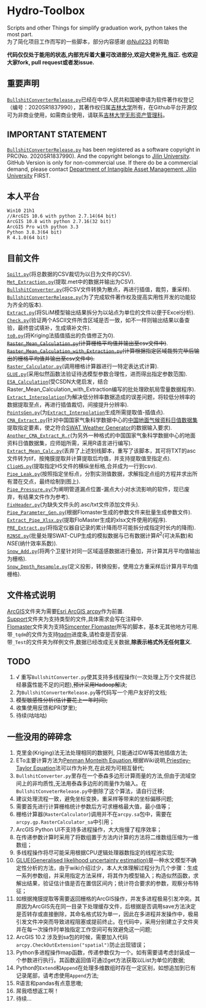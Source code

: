 # Hydro-Toolbox

[^_^]: # (For the girl who I miss.)
[^_^]: # (The wheel of time starts moving again. Nothing is predictable.)
[^_^]: # (The past has taught me lessons. Hope it will never happen again.)
[^_^]: # (Whatever the ending is, this memory deserved to be cherished.)
[^_^]: # (All best wishes to you, HZC.)

Scripts and other Things for simplify graduation work, python takes the most part.  
为了简化项目工作而写的一些脚本，部分内容感谢 [@Null233](https://github.com/Null233) 的帮助  

**代码仅仅处于能用的状态,内部充斥着大量可改进部分,欢迎大佬补充,指正. 也欢迎大家fork, pull request或者发issue.**

## 重要声明
[`BullshitConverterRelease.py`](ArcGIS/BullshitConverterRelease.py)已经在中华人民共和国被申请为软件著作权登记（编号：2020SR1837990），其著作权归属[吉林大学](https://jlu.edu.cn)所有，在Github平台开源仅可为非商业使用，如需商业使用，请联系[吉林大学无形资产管理科](http://zchq.jlu.edu.cn/)。

## IMPORTANT STATEMENT

[`BullshitConverterRelease.py`](ArcGIS/BullshitConverterRelease.py) has been registered as a software copyright in PRC(No. 2020SR1837990). And the copyright belongs to [Jilin University](https://jlu.edu.cn). GitHub Version is only for non-commercial use. If there do be a commercial demand, please contact [Department of Intangible Asset Management, Jilin University](http://zchq.jlu.edu.cn/) FIRST.

## 本人平台
```
Win10 21h1
//ArcGIS 10.6 with python 2.7.14(64 bit)
ArcGIS 10.8 with python 2.7.16(32 bit)
ArcGIS Pro with python 3.3
Python 3.8.3(64 bit)
R 4.1.0(64 bit)
```
## 目前文件
[`Spilt.py`](Support/Split.py)(将总数据的CSV裁切为以日为文件的CSV).   
[`Met_Extraction.py`](Support/Met_Extraction.py)(提取.met中的数据并输出为CSV).  
[`BullshitConverter.py`](ArcGIS/BullshitConverter.py/)(将CSV文件转换为散点，再进行插值，裁剪，重采样).  
[`BullshitConverterRelease.py`](ArcGIS/BullshitConverterRelease.py)(为了完成软件著作权及提高实用性开发的功能较为齐全的版本).   
[`Extract.py`](Support/Extract.py)(将SLiM模型输出结果拆分为以站点为单位的文件以便于Excel分析).  
[`Check.py`](Support/Check.py)(验证两个ASCII文件所含区域是否一致，如不一样则输出结果以备查验，最终尝试填补，生成填补文件).   
[`to0.py`](Support/to0.py)(将Kriging法插值插出的负值修正为0).      
~~[`Raster_Mean_Calculation.py`](ArcGIS/Raster_Mean_Calculation.py)(计算栅格平均值并输出至csv文件中)~~.  
~~[`Raster_Mean_Calculation_with_Extraction.py`](ArcGIS/Raster_Mean_Calculation_with_Extraction.py)(计算根据指定区域裁剪完毕后输出的栅格平均值并输出至csv文件中).~~    
[`Raster_Calculator.py`](ArcGIS/Raster_Calculator.py)(调用栅格计算器进行一特定表达式计算).       
[`GLUE.py`](Support/GLUE.py)(采用似然函数法验证待选模型参数合理性，进而得出指定参数范围).  
[`ESA_Calculation`](ArcGIS/ESA_Calculation.py)(受CSDN大佬启发，结合Raster_Mean_Calculation_with_Extraction编写的批处理欧航局雪量数据程序).  
[`Extract_Interpolation`](ArcGIS/Extract_Interpolation.py)(为解决低分辨率数据造成的误差问题，将较低分辨率的数据提取至点，再进行插值裁切，间接提升分辨率).  
[`PointsGen.py`](ArcGIS/PointsGen.py)(为[`Extract_Interpolation`](ArcGIS/Extract_Interpolation.py)生成所需提取值-插值点).  
[`CMA_Extract.py`](Support/CMA_Exract.py)(针对中国国家气象科学数据中心的[中国地面气候资料日值数据集](http://data.cma.cn/data/cdcdetail/dataCode/SURF_CLI_CHN_MUL_DAY.html)提取指定要素，使之符合[SWAT Weather Generator](https://www.researchgate.net/publication/294535100_SWAT_Weather_Database)的数据输入要求).  
[`Another_CMA_Extract_R.r`](Support/Another_CMA_Extract_R.r)(为另外一种格式的中国国家气象科学数据中心的地面资料日值数据集，应师姐所需，采用R语言进行编写).   
[`Extract_Mean_Calc.py`](ArcGIS/Extract_Mean_Calc.py)(丢弃了上述划线脚本，重写了该脚本，其可将TXT的asc文件转为tif，按掩膜提取并计算提取后均值，并支持提取值至指定点).  
[`ClipH5.py`](Support/ClipH5.py)(提取指定H5文件的横纵坐标格,合并成为一行到csv).  
[`Pipe_Leak.py`](Support/Pipe_Leak.py)(按照指定坐标点，分割实测值数据，求解指定点组的方程并求出所有潜在交点，最终绘制到图上).  
[`Pipe_Pressure.py`](Support/Pipe_Pressure.py)(为阐明管道漏点位置-漏点大小对水流影响的软件，现已废弃，有结果文件作为参考).  
[`FixHeader.py`](Support/FixHeader.py)(为缺失文件头的.asc/txt文件添加文件头). 
[`Pipe_Parameter_Gen.py`](Flomaster/Pipe_Parameter_Gen.py)(根据Flomaster生成的参数文件来批量生成参数文件).   
[`Extract_Pipe_Xlsx.py`](Flomaster/Extract_Pipe_Xlsx.py)(提取FloMaster生成的xlsx文件使用的程序).  
[`PRE_Extract.py`](Support/PRE_Extract.py)(将指定仪器自记录的累计降雨尽可能拆分成指定时长内的降雨).  
[`R2NSE.py`](Support/R2NSE.py)(批量处理SWAT-CUP生成的模拟数据与已有数据计算$R^2$(可决系数)和$NSE$(纳什效率系数)).  
[`Snow_Add.py`](ArcGIS/Snow_Add.py)(将两个卫星针对同一区域遥感数据进行叠加，并计算其月平均值输出为栅格).  
[`Snow_Depth_Resample.py`](ArcGIS/Snow_Depth_Resample.py)(定义投影，转换投影，使用立方重采样后计算月平均值栅格).  

## 文件格式说明
[ArcGIS](ArcGIS/)文件夹为需要[Esri ArcGIS arcpy](https://www.esri.com/arcgis-blog/products/arcgis-desktop/uncategorized/whats-new-in-arcmap-10-6/)作为前置.  
[Support](Support/)文件夹为支持类型的文件,具体需求会写在注释中.  
[Flomaster](Flomaster/)文件夹为支持[Simcenter Flomaster](https://www.plm.automation.siemens.com/global/en/products/simcenter/flomaster.html)所写的脚本，基本无其他地方可用.  
带`_tqdm`的文件为支持[tqdm](https://github.com/tqdm/tqdm)进度条,请检查是否安装.  
带`_Test`的文件夹为样例文件,数据已经改成无关数据,**除表示格式外无任何意义**.  

## TODO
1. √ 重写`BullshitConverter.py`使其支持多线程操作(一次处理上万个文件就已经暴露性能不足的问题),~~预计采用Hadoop解决~~;
2. 为`BullshitConverterRelease.py`等代码写一个用户友好的文档;
3. ~~模型敏感性分析(估计要花上一年时间);~~
4. 收集使用反馈和PR(梦里);
5. 待续(咕咕咕)

##  一些没用的碎碎念
1.  克里金(Kriging)法无法处理相同的数据列, 只能通过IDW等其他插值方法;  
2.  ETo主要计算方法为[Penman Monteith Equation](https://en.wikipedia.org/wiki/Penman%E2%80%93Monteith_equation),根据Wiki说明,[Priestley-Taylor Equation](https://en.wikipedia.org/wiki/Penman%E2%80%93Monteith_equation)法可以作为补充,在此视为可相互替代;  
3.  `BullshitConverter.py`里存在一个泰森多边形计算雨量的方法,但由于流域空间上的非均质性,无法用泰森多边形的雨量作为输入。在`BullshitConveterRelease.py`中删除了这个算法，请自行迁移;  
4.  建议处理流程一致，避免坐标变换，重采样等带来的坐标偏移问题;
5.  需要首先进行计算栅格统计参数后方可求栅格最大值，最小值等；
6.  栅格计算器(`RasterCalculator`)调用并不在`arcpy.sa`包中，需要在`arcpy.gp.RasterCalculator_sa`中引用；
7.  ArcGIS Python UI不支持多进程操作，大大拖慢了程序效率；
8.  在传递参数计算时采用了将数组置于方法内计算的方法将二维数组压缩为一维数组；
9.  多线程操作将尽可能采用根据CPU逻辑处理器数指定的线程池实现;
10. [GLUE(Generalised likelihood uncertainty estimation)](https://en.wikipedia.org/wiki/Generalised_likelihood_uncertainty_estimation)是一种水文模型不确定性分析的方法，由于wiki介绍过少，本人大体理解过程分为几个步骤：生成一系列参数组，并采用指定方法采样，将其作为模型输入；构造似然函数，求解出结果，验证估计值是否在置信区间内；统计符合要求的参数，观察分布特征；
11. 如根据掩膜提取等需要返回栅格的ArcGIS操作，并发多进程极易引发冲突。其原因为ArcGIS先在同一目录下处理缓存文件，后根据是否调用save方法决定是否转存或直接删除，其命名格式较为单一，因此在多进程并发操作中，极易引发文件冲突而导致进程阻塞或提前终止。在代码中，采用分别建立子文件夹并在每一次操作时单独指定工作空间可有效避免这一问题;
12. ArcGIS 10.2 涉及到sa包的时候，需要加入代码`arcpy.CheckOutExtension("spatial")`防止出现错误；
13. Python多进程操作map函数，传递参数仅为一个。如有需要请考虑封装成一个参数进行执行。其函数返回值可通过get方法获取以List为单位的数据;
14. Python的`Extend`和`Append`在处理多维数组时存在一定区别，如想追加到已有记录尾部，请考虑使用`Append`方法;  
15. R语言和pandas有点意思嗷;
16. 屌我唔想返工啊！  
17. 待续...  
